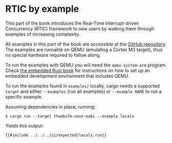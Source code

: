 # RTIC by example

This part of the book introduces the Real-Time Interrupt-driven Concurrency (RTIC) framework
to new users by walking them through examples of increasing complexity.

All examples in this part of the book are accessible at the
[GitHub repository][repoexamples].
The examples are runnable on QEMU (emulating a Cortex M3 target),
thus no special hardware required to follow along.

[repoexamples]: https://github.com/rtic-rs/cortex-m-rtic/tree/master/examples

To run the examples with QEMU you will need the `qemu-system-arm` program.
Check [the embedded Rust book] for instructions on how to set up an
embedded development environment that includes QEMU.

[the embedded Rust book]: https://rust-embedded.github.io/book/intro/install.html

To run the examples found in `examples/` locally, cargo needs a supported `target` and
either `--examples` (run all examples) or `--example NAME` to run a specific example.

Assuming dependencies in place, running:

``` console
$ cargo run --target thumbv7m-none-eabi --example locals
```

Yields this output:

``` console
{{#include ../../../ci/expected/locals.run}}
```
